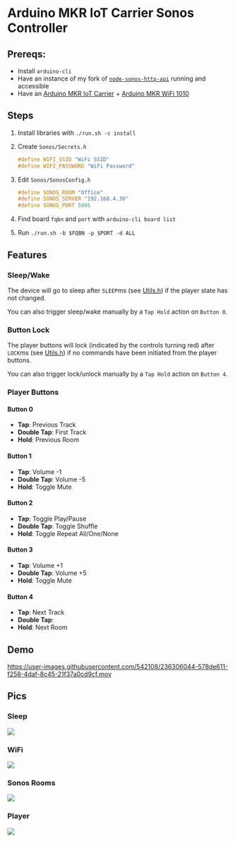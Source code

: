 # Arduino MKR IoT Carrier Sonos Controller

## Prereqs:

- Install `arduino-cli`
- Have an instance of my fork of [`node-sonos-http-api`](https://github.com/lukekarrys/node-sonos-http-api) running and accessible
- Have an [Arduino MKR IoT Carrier](https://store-usa.arduino.cc/products/arduino-mkr-iot-carrier) + [Arduino MKR WiFi 1010](https://store-usa.arduino.cc/products/arduino-mkr-wifi-1010)

## Steps

1. Install libraries with `./run.sh -c install`
1. Create `Sonos/Secrets.h`

    ```cpp
    #define WIFI_SSID "WiFi SSID"
    #define WIFI_PASSWORD "WiFi Password"
    ```

1. Edit `Sonos/SonosConfig.h`

    ```cpp
    #define SONOS_ROOM "Office"
    #define SONOS_SERVER "192.168.4.30"
    #define SONOS_PORT 5005
    ```

1. Find board `fqbn` and `port` with `arduino-cli board list`
1. Run `./run.sh -b $FQBN -p $PORT -d ALL`

## Features

### Sleep/Wake

The device will go to sleep after `SLEEP`ms (see [Utils.h](./Sonos/Utils.h)) if the player state has not changed.

You can also trigger sleep/wake manually by a `Tap Hold` action on `Button 0`.

### Button Lock

The player buttons will lock (indicated by the controls turning red) after `LOCK`ms (see [Utils.h](./Sonos/Utils.h)) if no commands have been initiated from the player buttons.

You can also trigger lock/unlock manually by a `Tap Hold` action on `Button 4`.

### Player Buttons

#### Button 0

- **Tap**: Previous Track
- **Double Tap**: First Track
- **Hold**: Previous Room

#### Button 1

- **Tap**: Volume -1
- **Double Tap**: Volume -5
- **Hold**: Toggle Mute

#### Button 2

- **Tap**: Toggle Play/Pause
- **Double Tap**: Toggle Shuffle
- **Hold**: Toggle Repeat All/One/None

#### Button 3

- **Tap**: Volume +1
- **Double Tap**: Volume +5
- **Hold**: Toggle Mute

#### Button 4

- **Tap**: Next Track
- **Double Tap**:
- **Hold**: Next Room

## Demo

https://user-images.githubusercontent.com/542108/236306044-578de611-f258-4daf-8c45-21f37a0cd9cf.mov

## Pics

### Sleep

![](./docs/sleep.jpeg)

### WiFi

![](./docs/wifi.jpeg)

### Sonos Rooms

![](./docs/rooms.jpeg)

### Player

![](./docs/player.jpeg)



